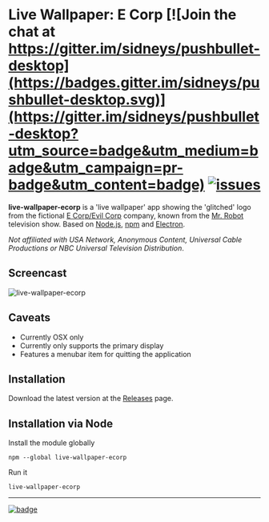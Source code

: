 # Live Wallpaper: E Corp [![Join the chat at https://gitter.im/sidneys/pushbullet-desktop](https://badges.gitter.im/sidneys/pushbullet-desktop.svg)](https://gitter.im/sidneys/pushbullet-desktop?utm_source=badge&utm_medium=badge&utm_campaign=pr-badge&utm_content=badge) [![issues](https://img.shields.io/github/issues/sidneys/pushbullet-desktop.svg)](https://github.com/sidneys/pushbullet-desktop/issues)
**live-wallpaper-ecorp** is a 'live wallpaper' app showing the 'glitched' logo from the fictional [E Corp/Evil Corp](http://mrrobot.wikia.com/wiki/E_Corp) company, known from the [Mr. Robot](https://www.whoismrrobot.com) television show. Based on [Node.js](https://nodejs.org), [npm](https://www.npmjs.com) and [Electron](http://electron.atom.io).

*Not affiliated with USA Network, Anonymous Content, Universal Cable Productions or NBC Universal Television Distribution*.

## Screencast

![live-wallpaper-ecorp](https://i.redd.it/tkotc6oqjh7x.gif)

## Caveats

 - Currently OSX only
 -  Currently only supports the primary display
 - Features a menubar item for quitting the application

## Installation

Download the latest version at the [Releases](https://github.com/sidneys/pushbullet-desktop/releases)  page.

## Installation via Node

Install the module globally

```
npm --global live-wallpaper-ecorp
```
Run it

```
live-wallpaper-ecorp
```


___

[![badge](https://nodei.co/npm/live-wallpaper-ecorp.png?downloads=false)](https://www.npmjs.com/package/live-wallpaper-ecorp)